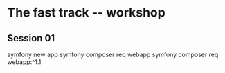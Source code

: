 # The fast track -- workshop

## Session 01

symfony new app
symfony composer req webapp
symfony composer req webapp:^1.1


